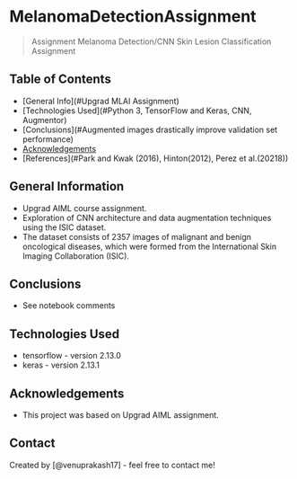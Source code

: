 # MelanomaDetectionAssignment
> Assignment Melanoma Detection/CNN Skin Lesion Classification Assignment


## Table of Contents
* [General Info](#Upgrad MLAI Assignment)
* [Technologies Used](#Python 3, TensorFlow and Keras, CNN, Augmentor)
* [Conclusions](#Augmented images drastically improve validation set performance)
* [Acknowledgements](#acknowledgements)
* [References](#Park and Kwak (2016), Hinton(2012), Perez et al.(20218))

## General Information
- Upgrad AIML course assignment.
- Exploration of CNN architecture and data augmentation techniques using the ISIC dataset.
- The dataset consists of 2357 images of malignant and benign oncological diseases, which were formed from the International Skin Imaging Collaboration (ISIC).

## Conclusions
- See notebook comments


## Technologies Used
- tensorflow - version 2.13.0
- keras - version 2.13.1


## Acknowledgements
- This project was based on Upgrad AIML assignment.


## Contact
Created by [@venuprakash17] - feel free to contact me!

